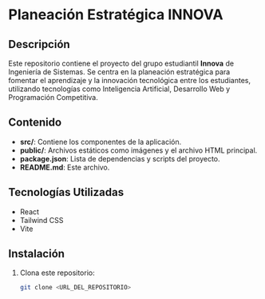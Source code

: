 # Planeación Estratégica INNOVA

## Descripción
Este repositorio contiene el proyecto del grupo estudiantil **Innova** de Ingeniería de Sistemas. Se centra en la planeación estratégica para fomentar el aprendizaje y la innovación tecnológica entre los estudiantes, utilizando tecnologías como Inteligencia Artificial, Desarrollo Web y Programación Competitiva.

## Contenido
- **src/**: Contiene los componentes de la aplicación.
- **public/**: Archivos estáticos como imágenes y el archivo HTML principal.
- **package.json**: Lista de dependencias y scripts del proyecto.
- **README.md**: Este archivo.

## Tecnologías Utilizadas
- React
- Tailwind CSS
- Vite

## Instalación
1. Clona este repositorio:
   ```bash
   git clone <URL_DEL_REPOSITORIO>
